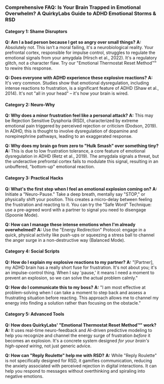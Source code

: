 ### **Comprehensive FAQ: Is Your Brain Trapped in Emotional Overwhelm? A QuirkyLabs Guide to ADHD Emotional Storms & RSD**

#### **Category 1: Shame Disruptors**

**Q: Am I a bad person because I get so angry over small things?**
**A:** Absolutely not. This isn’t a moral failing, it's a neurobiological reality. Your prefrontal cortex, responsible for impulse control, struggles to regulate the emotional signals from your amygdala (Hirsch et al., 2022). It's a regulatory glitch, not a character flaw. Try our "Emotional Thermostat Reset Method™" to rewire this response.

**Q: Does everyone with ADHD experience these explosive reactions?**
**A:** It's very common. Studies show that emotional dysregulation, including intense reactions to frustration, is a significant feature of ADHD (Shaw et al., 2014). It's not "all in your head" – it's how your brain is wired.

#### **Category 2: Neuro-Why**

**Q: Why does a minor frustration feel like a personal attack?**
**A:** This may be Rejection Sensitive Dysphoria (RSD), characterized by extreme emotional pain triggered by perceived rejection or criticism (Dodson, 2019). In ADHD, this is thought to involve dysregulation of dopamine and norepinephrine pathways, leading to an exaggerated response.

**Q: Why does my brain go from zero to "Hulk Smash" over something tiny?**
**A:** This is due to low frustration tolerance, a core feature of emotional dysregulation in ADHD (Retz et al., 2019). The amygdala signals a threat, but the underactive prefrontal cortex fails to modulate this signal, resulting in an unbuffered, "bottom-up" emotional reaction.

#### **Category 3: Practical Hacks**

**Q: What's the first step when I feel an emotional explosion coming on?**
**A:** Initiate a "Neuro-Pause." Take a deep breath, mentally say "STOP," or physically shift your position. This creates a micro-delay between feeling the frustration and reacting to it. You can try the "Safe Word" Technique: use a pre-agreed word with a partner to signal you need to disengage (Spoonie Mode).

**Q: How can I manage these intense emotions when I'm already overwhelmed?**
**A:** Use the "Energy Redirection" Protocol: engage in a quick, physical activity like push-ups or squeezing a stress ball to channel the anger surge in a non-destructive way (Balanced Mode).

#### **Category 4: Social Scripts**

**Q: How do I explain my explosive reactions to my partner?**
**A:** "[Partner], my ADHD brain has a really short fuse for frustration. It's not about you; it's an impulse-control thing. When I say 'pause,' it means I need a moment to prevent an explosion, so we can solve the actual problem calmly."

**Q: How do I communicate this to my boss?**
**A:** "I am most effective at problem-solving when I can take a moment to step back and assess a frustrating situation before reacting. This approach allows me to channel my energy into finding a solution rather than focusing on the obstacle."

#### **Category 5: Advanced Tools**

**Q: How does QuirkyLabs' "Emotional Thermostat Reset Method™" work?**
**A:** It uses real-time neuro-feedback and AI-driven predictive modeling to help you recognize and channel the energy surge of frustration *before* it becomes an explosion. It's a concrete system designed *for your brain's high-speed wiring*, not just generic advice.

**Q: How can "Reply Roulette" help me with RSD?**
**A:** While "Reply Roulette" is not specifically designed for RSD, it gamifies communication, reducing the anxiety associated with perceived rejection in digital interactions. It can help you respond to messages without overthinking and spiraling into negative emotions.